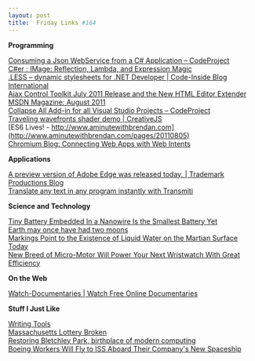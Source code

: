```yaml
---
layout: post
title:  Friday Links #164
---
```

**Programming**

[Consuming a Json WebService from a C# Application – CodeProject](http://www.codeproject.com/KB/webservices/ConsumeJson.aspx)   
[C#er : IMage: Reflection, Lambda, and Expression Magic](http://csharperimage.jeremylikness.com/2011/07/reflection-lambda-and-expression-magic.html)   
[.LESS – dynamic stylesheets for .NET Developer | Code-Inside Blog International](http://code-inside.de/blog-in/2011/07/31/less-dynamic-stylesheets-for-net-developer/)   
[Ajax Control Toolkit July 2011 Release and the New HTML Editor Extender](http://stephenwalther.com/blog/archive/2011/08/01/ajax-control-toolkit-july-2011-release-and-the-new-html.aspx)   
[MSDN Magazine: August 2011](http://msdn.microsoft.com/en-gb/magazine/hh339634.aspx)   
[Collapse All Add-in for all Visual Studio Projects – CodeProject](http://www.codeproject.com/KB/macros/CollapseAllAddIn.aspx)   
[Traveling wavefronts shader demo | CreativeJS](http://creativejs.com/2011/08/traveling-wavefronts-shader-demo/)   
[ES6 Lives! - http://www.aminutewithbrendan.com](http://www.aminutewithbrendan.com/pages/20110805)   
[Chromium Blog: Connecting Web Apps with Web Intents](http://blog.chromium.org/2011/08/connecting-web-apps-with-web-intents.html)

**Applications**

[A preview version of Adobe Edge was released today. | Trademark Productions Blog](http://www.tmprod.com/blog/2011/livin-on-the-adobe-edge/)   
[Translate any text in any program instantly with Transmiti](http://www.freewaregenius.com/2011/08/03/google-translate-any-text-in-any-program-instantly-with-transmiti/)

**Science and Technology**

[Tiny Battery Embedded In a Nanowire Is the Smallest Battery Yet](http://www.popsci.com/technology/article/2011-07/tiny-battery-embedded-nanowire-smallest-battery-yet)   
[Earth may once have had two moons](http://www.bbc.co.uk/news/science-environment-14391929)   
[Markings Point to the Existence of Liquid Water on the Martian Surface Today](http://www.popsci.com/technology/article/2011-08/markings-mars-point-continued-existence-liquid-water-martian-surface)   
[New Breed of Micro-Motor Will Power Your Next Wristwatch With Great Efficiency](http://www.popsci.com/gadgets/article/2011-08/new-electromagnetic-motor-will-power-souped-future-wristwatches)

**On the Web**

[Watch-Documentaries | Watch Free Online Documentaries](http://www.watch-documentaries.com/)

**Stuff I Just Like**

[Writing Tools](http://www.kk.org/cooltools/archives/005797.php)   
[Massachusetts Lottery Broken](http://news.slashdot.org/story/11/08/01/1858218/Massachusetts-Lottery-Broken)   
[Restoring Bletchley Park, birthplace of modern computing](http://googleblog.blogspot.com/2011/08/restoring-bletchley-park-birthplace-of.html)   
[Boeing Workers Will Fly to ISS Aboard Their Company's New Spaceship](http://www.popsci.com/technology/article/2011-08/boeing-workers-will-fly-iss-aboard-their-companys-new-spaceship)
